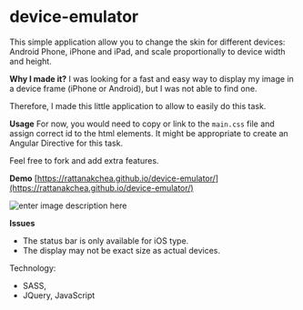 
# device-emulator
This simple application allow you to change the skin for different devices: Android Phone, iPhone and iPad, and scale proportionally to device width and height.

**Why I made it?**
I was looking for a fast and easy way to display my image in a device frame (iPhone or Android), but I was not able to find one.

Therefore, I made this little application to allow to easily do this task.

**Usage**
For now, you would need to copy or link to the `main.css` file and assign correct id to the html elements.
It might be appropriate to create an Angular Directive for this task.

Feel free to fork and add extra features.

**Demo**
[https://rattanakchea.github.io/device-emulator/](https://rattanakchea.github.io/device-emulator/)

![enter image description here](https://dl.dropboxusercontent.com/u/2122820/rattanakchea.github.io/device-emulator/device-emulator.png)

**Issues**
- The status bar is only available for iOS type.
- The display may not be exact size as actual devices.


Technology:
- SASS,
- JQuery, JavaScript


